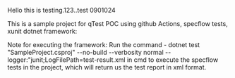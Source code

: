 Hello this is testing.123..test 0901024

This is a sample project for qTest POC using github Actions, specflow tests, xunit dotnet framework:

Note for executing the framework:
Run the command - dotnet test "SampleProject.csproj" --no-build --verbosity normal --logger:"junit;LogFilePath=test-result.xml in cmd to execute the specflow tests in the project, which will return us the test report in xml format. 


  
